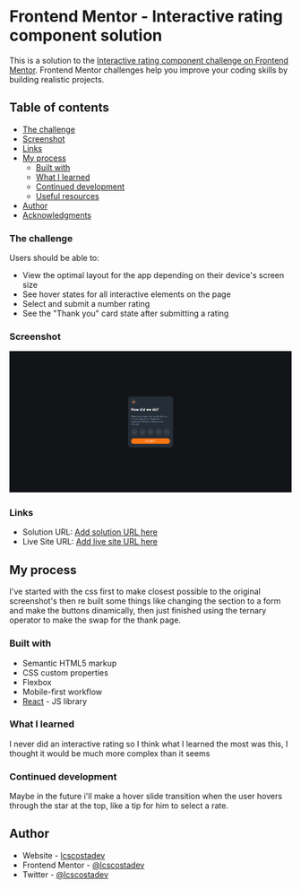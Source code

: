 # Frontend Mentor - Interactive rating component solution

This is a solution to the [Interactive rating component challenge on Frontend Mentor](https://www.frontendmentor.io/challenges/interactive-rating-component-koxpeBUmI). Frontend Mentor challenges help you improve your coding skills by building realistic projects. 

## Table of contents

  - [The challenge](#the-challenge)
  - [Screenshot](#screenshot)
  - [Links](#links)
- [My process](#my-process)
  - [Built with](#built-with)
  - [What I learned](#what-i-learned)
  - [Continued development](#continued-development)
  - [Useful resources](#useful-resources)
- [Author](#author)
- [Acknowledgments](#acknowledgments)


### The challenge

Users should be able to:

- View the optimal layout for the app depending on their device's screen size
- See hover states for all interactive elements on the page
- Select and submit a number rating
- See the "Thank you" card state after submitting a rating

### Screenshot

![](./src/assets/fullpage-interactive-rating-screenshot.png)


### Links

- Solution URL: [Add solution URL here](https://your-solution-url.com)
- Live Site URL: [Add live site URL here](https://your-live-site-url.com)

## My process
I've started with the css first to make closest possible to the original screenshot's then re built some things like changing the section to a form and make the buttons dinamically, then just finished using the ternary operator to make the swap for the thank page.

### Built with

- Semantic HTML5 markup
- CSS custom properties
- Flexbox
- Mobile-first workflow
- [React](https://reactjs.org/) - JS library


### What I learned

I never did an interactive rating so I think what I learned the most was this, I thought it would be much more complex than it seems


### Continued development

Maybe in the future i'll make a hover slide transition when the user hovers through the star at the top, like a tip for him to select a rate.


## Author

- Website - [lcscostadev](https://lcscostadev.github.io/lucas-costa-portfolio/)
- Frontend Mentor - [@lcscostadev](hhttps://www.frontendmentor.io/profile/lcscostadev)
- Twitter - [@lcscostadev](https://www.twitter.com/lcscostadev)

